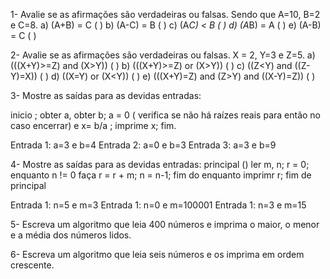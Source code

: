 1- Avalie se as afirmações são verdadeiras ou falsas. Sendo que A=10, B=2 e C=8. a) (A+B) = C ( )
b) (A-C) = B ( )
c) (A*C) < B ( )
d) (A*B) = A ( )
e) (A-B) = C ( )



2- Avalie se as afirmações são verdadeiras ou falsas. X = 2, Y=3 e Z=5. a) (((X+Y)>=Z) and (X>Y)) ( )
b) (((X+Y)>=Z) or (X>Y)) ( )
c) ((Z<Y) and ((Z-Y)=X)) ( )
d) ((X=Y) or (X<Y)) ( )
e) (((X+Y)=Z) and (Z>Y) and ((X-Y)=Z)) ( )



3- Mostre as saídas para as devidas entradas:

inicio ; obter a, obter b; a = 0 ( verifica se não há raízes reais para então no caso encerrar) e x= b/a ;  imprime x; fim.

Entrada 1: a=3 e b=4
Entrada 2: a=0 e b=3
Entrada 3: a=3 e b=9



4- Mostre as saídas para as devidas entradas:
principal ()
ler m, n;
r = 0;
enquanto n != 0 faça
r = r + m;
n = n-1;
fim do enquanto
imprimr r;
fim de principal


Entrada 1: n=5 e m=3
Entrada 1: n=0 e m=100001
Entrada 1: n=3 e m=15



5- Escreva um algoritmo que leia 400 números e imprima o maior, o menor e a
média dos números lidos.


 6- Escreva um algoritmo que leia seis números e os imprima em ordem crescente.

